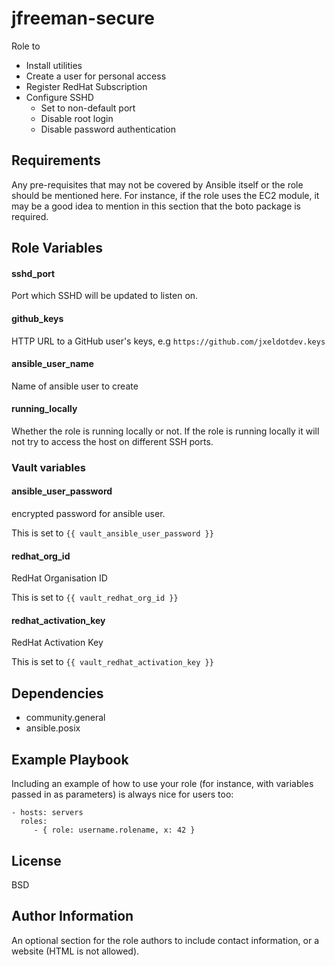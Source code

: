 jfreeman-secure
=========

Role to 

* Install utilities
* Create a user for personal access 
* Register RedHat Subscription
* Configure SSHD 
  * Set to non-default port
  * Disable root login
  * Disable password authentication



Requirements
------------

Any pre-requisites that may not be covered by Ansible itself or the role should be mentioned here. For instance, if the role uses the EC2 module, it may be a good idea to mention in this section that the boto package is required.

Role Variables
--------------

#### sshd_port

Port which SSHD will be updated to listen on.

#### github_keys

HTTP URL to a GitHub user's keys, e.g `https://github.com/jxeldotdev.keys`

#### ansible_user_name

Name of ansible user to create

#### running_locally

Whether the role is running locally or not. If the role is running locally it will not try to access the host on different SSH ports.

### Vault variables

#### ansible_user_password

encrypted password for ansible user.

This is set to `{{ vault_ansible_user_password }}`

#### redhat_org_id

RedHat Organisation ID

This is set to `{{ vault_redhat_org_id }}`

#### redhat_activation_key

RedHat Activation Key 

This is set to `{{ vault_redhat_activation_key }}`


Dependencies
------------

* community.general
* ansible.posix

Example Playbook
----------------

Including an example of how to use your role (for instance, with variables passed in as parameters) is always nice for users too:

    - hosts: servers
      roles:
         - { role: username.rolename, x: 42 }

License
-------

BSD

Author Information
------------------

An optional section for the role authors to include contact information, or a website (HTML is not allowed).
